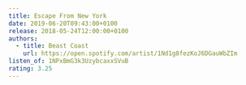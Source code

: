 ```yaml
---
title: Escape From New York
date: 2019-06-20T09:43:00+0100
release: 2018-05-24T12:00:00+0100
authors:
  - title: Beast Coast
    url: https://open.spotify.com/artist/1Nd1g8fezKoJ6DGauWbZIm
listen_of: 1NPxBmG3k3UzybcaxxSVuB
rating: 3.25
---
```

